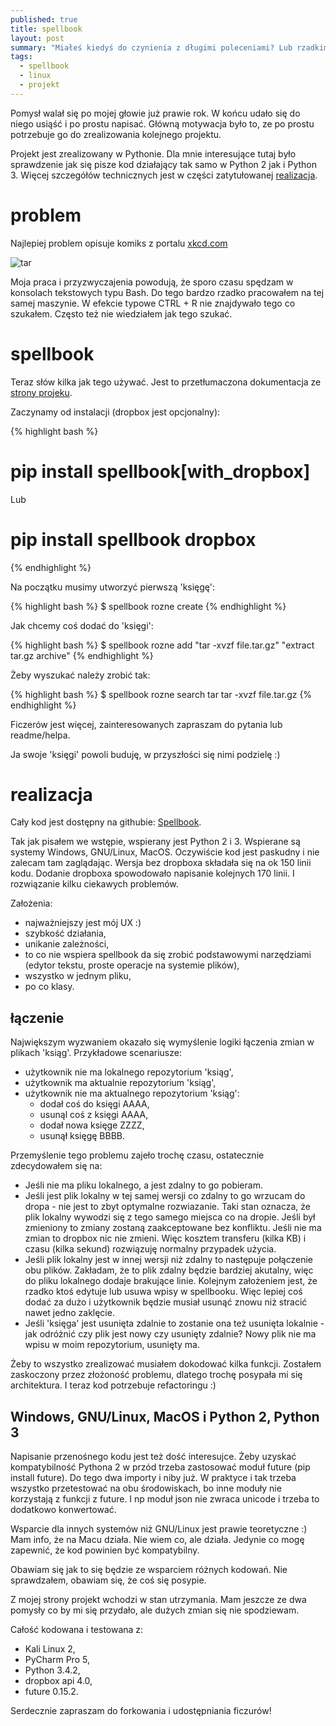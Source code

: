 ```yaml
---
published: true
title: spellbook
layout: post
summary: "Miałeś kiedyś do czynienia z długimi poleceniami? Lub rzadkimi na tyle, ze nie ma ich w .bash_history? Spellbook rozwiązuje te problemy."
tags: 
  - spellbook
  - linux
  - projekt
---
```





Pomysł walał się po mojej głowie już prawie rok. W końcu udało się do niego usiąść i po prostu napisać. Główną motywacja było to, ze po prostu potrzebuje go do zrealizowania kolejnego projektu.

Projekt jest zrealizowany w Pythonie. Dla mnie interesujące tutaj było sprawdzenie jak się pisze kod działający tak samo w Python 2 jak i Python 3. Więcej szczegółów technicznych jest w części zatytułowanej [realizacja](#realizacja).

# problem

Najlepiej problem opisuje komiks z portalu [xkcd.com](http://imgs.xkcd.com/)

![tar](http://imgs.xkcd.com/comics/tar.png)

Moja praca i przyzwyczajenia powodują, że sporo czasu spędzam w konsolach tekstowych typu Bash. Do tego bardzo rzadko pracowałem na tej samej maszynie. W efekcie typowe CTRL + R nie znajdywało tego co szukałem. Często też nie wiedziałem jak tego szukać.

# spellbook

Teraz słów kilka jak tego używać. Jest to przetłumaczona dokumentacja ze [strony projeku](https://pypi.python.org/pypi/spellbook).

Zaczynamy od instalacji (dropbox jest opcjonalny):

{% highlight bash %}
# pip install spellbook[with_dropbox]
Lub
# pip install spellbook dropbox
{% endhighlight %}

Na początku musimy utworzyć pierwszą 'księgę':

{% highlight bash %}
$ spellbook rozne create
{% endhighlight %}

Jak chcemy coś dodać do 'księgi':

{% highlight bash %}
$ spellbook rozne add "tar -xvzf file.tar.gz" "extract tar.gz archive"
{% endhighlight %}

Żeby wyszukać należy zrobić tak:

{% highlight bash %}
$ spellbook rozne search tar
tar -xvzf file.tar.gz
{% endhighlight %}

Ficzerów jest więcej, zainteresowanych zapraszam do pytania lub readme/helpa.

Ja swoje 'księgi' powoli buduję, w przyszłości się nimi podzielę :)

# realizacja

Cały kod jest dostępny na githubie: [Spellbook](https://github.com/donpiekarz/spellbook).

Tak jak pisałem we wstępie, wspierany jest Python 2 i 3. Wspierane są systemy Windows, GNU/Linux, MacOS. Oczywiście kod jest paskudny i nie zalecam tam zaglądając. Wersja bez dropboxa składała się na ok 150 linii kodu. Dodanie dropboxa spowodowało napisanie kolejnych 170 linii. I rozwiązanie kilku ciekawych problemów. 

Założenia:

- najważniejszy jest mój UX :)
- szybkość działania,
- unikanie zależności,
- to co nie wspiera spellbook da się zrobić podstawowymi narzędziami (edytor tekstu, proste operacje na systemie plików),
- wszystko w jednym pliku,
- po co klasy.

## łączenie

Największym wyzwaniem okazało się wymyślenie logiki łączenia zmian w plikach 'ksiąg'. Przykładowe scenariusze:

- użytkownik nie ma lokalnego repozytorium 'ksiąg',
- użytkownik ma aktualnie repozytorium 'ksiąg',
- użytkownik nie ma aktualnego repozytorium 'ksiąg':
  - dodał coś do księgi AAAA,
  - usunąl coś z księgi AAAA,
  - dodał nowa księge ZZZZ,
  - usunął księgę BBBB.
  
Przemyślenie tego problemu zajeło trochę czasu, ostatecznie zdecydowałem się na:

- Jeśli nie ma pliku lokalnego, a jest zdalny to go pobieram.
- Jeśli jest plik lokalny w tej samej wersji co zdalny to go wrzucam do dropa - nie jest to zbyt optymalne rozwiazanie. Taki stan oznacza, że plik lokalny wywodzi się z tego samego miejsca co na dropie. Jeśli był zmieniony to zmiany zostaną zaakceptowane bez konfliktu. Jeśli nie ma zmian to dropbox nic nie zmieni. Więc kosztem transferu (kilka KB) i czasu (kilka sekund) rozwiązuję normalny przypadek użycia. 
- Jeśli plik lokalny jest w innej wersji niż zdalny to następuje połączenie obu plików. Zakładam, że to plik zdalny będzie bardziej akutalny, więc do pliku lokalnego dodaje brakujące linie. Kolejnym założeniem jest, że rzadko ktoś edytuje lub usuwa wpisy w spellbooku. Więc lepiej coś dodać za dużo i użytkownik będzie musiał usunąć znowu niż stracić nawet jedno zaklęcie.
- Jeśli 'księga' jest usunięta zdalnie to zostanie ona też usunięta lokalnie - jak odróżnić czy plik jest nowy czy usunięty zdalnie? Nowy plik nie ma wpisu w moim repozytorium, usunięty ma.

Żeby to wszystko zrealizować musiałem dokodować kilka funkcji. Zostałem zaskoczony przez złożoność problemu, dlatego trochę posypała mi się architektura. I teraz kod potrzebuje refactoringu :)

## Windows, GNU/Linux, MacOS i Python 2, Python 3

Napisanie przenośnego kodu jest też dość interesujce. Żeby uzyskać kompatybilność Pythona 2 w przód trzeba zastosować moduł future (pip install future). Do tego dwa importy i niby już. W praktyce i tak trzeba wszystko przetestować na obu środowiskach, bo inne moduły nie korzystają z funkcji z future. I np moduł json nie zwraca unicode i trzeba to dodatkowo konwertować. 

Wsparcie dla innych systemów niż GNU/Linux jest prawie teoretyczne :)
Mam info, że na Macu działa. Nie wiem co, ale działa. Jedynie co mogę zapewnić, że kod powinien być kompatybilny.

Obawiam się jak to się będzie ze wsparciem różnych kodowań. Nie sprawdzałem, obawiam się, że coś się posypie. 

Z mojej strony projekt wchodzi w stan utrzymania. Mam jeszcze ze dwa pomysły co by mi się przydało, ale dużych zmian się nie spodziewam.

Całość kodowana i testowana z:

- Kali Linux 2,
- PyCharm Pro 5,
- Python 3.4.2,
- dropbox api 4.0,
- future 0.15.2.

Serdecznie zapraszam do forkowania i udostępniania ficzurów!
